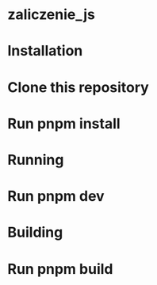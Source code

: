 # zaliczenie_js
# Installation

# Clone this repository
# Run pnpm install

# Running
# Run pnpm dev

# Building
# Run pnpm build
